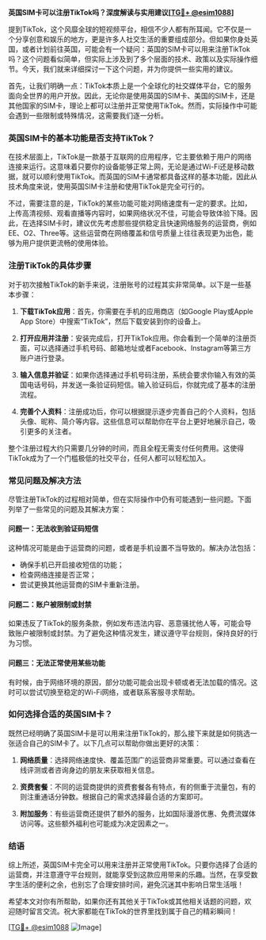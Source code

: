 **英国SIM卡可以注册TikTok吗？深度解读与实用建议[[TG💪+ @esim1088](https://t.me/s/esim1088)]**

提到TikTok，这个风靡全球的短视频平台，相信不少人都有所耳闻。它不仅是一个分享创意和娱乐的地方，更是许多人社交生活的重要组成部分。但如果你身处英国，或者计划前往英国，可能会有一个疑问：英国的SIM卡可以用来注册TikTok吗？这个问题看似简单，但实际上涉及到了多个层面的技术、政策以及实际操作细节。今天，我们就来详细探讨一下这个问题，并为你提供一些实用的建议。

首先，让我们明确一点：TikTok本质上是一个全球化的社交媒体平台，它的服务面向全世界的用户开放。因此，无论你是使用英国的SIM卡、美国的SIM卡，还是其他国家的SIM卡，理论上都可以注册并正常使用TikTok。然而，实际操作中可能会遇到一些限制或特殊情况，这需要我们逐一分析。

### 英国SIM卡的基本功能是否支持TikTok？

在技术层面上，TikTok是一款基于互联网的应用程序，它主要依赖于用户的网络连接来运行。这意味着只要你的设备能够正常上网，无论是通过Wi-Fi还是移动数据，就可以顺利使用TikTok。而英国的SIM卡通常都具备这样的基本功能，因此从技术角度来说，使用英国SIM卡注册和使用TikTok是完全可行的。

不过，需要注意的是，TikTok的某些功能可能对网络速度有一定的要求。比如，上传高清视频、观看直播等内容时，如果网络状况不佳，可能会导致体验下降。因此，在选择SIM卡时，建议优先考虑那些提供稳定且快速网络服务的运营商，例如EE、O2、Three等。这些运营商在网络覆盖和信号质量上往往表现更为出色，能够为用户提供更流畅的使用体验。

### 注册TikTok的具体步骤

对于初次接触TikTok的新手来说，注册账号的过程其实非常简单。以下是一些基本步骤：

1. **下载TikTok应用**：首先，你需要在手机的应用商店（如Google Play或Apple App Store）中搜索“TikTok”，然后下载安装到你的设备上。
   
2. **打开应用并注册**：安装完成后，打开TikTok应用。你会看到一个简单的注册页面，可以选择通过手机号码、邮箱地址或者Facebook、Instagram等第三方账户进行登录。

3. **输入信息并验证**：如果你选择通过手机号码注册，系统会要求你输入有效的英国电话号码，并发送一条验证码短信。输入验证码后，你就完成了基本的注册流程。

4. **完善个人资料**：注册成功后，你可以根据提示逐步完善自己的个人资料，包括头像、昵称、简介等内容。这些信息可以帮助你在平台上更好地展示自己，吸引更多的关注者。

整个注册过程大约只需要几分钟的时间，而且全程无需支付任何费用。这使得TikTok成为了一个门槛极低的社交平台，任何人都可以轻松加入。

### 常见问题及解决方法

尽管注册TikTok的过程相对简单，但在实际操作中仍有可能遇到一些问题。下面列举了一些常见的问题及其解决方案：

#### 问题一：无法收到验证码短信

这种情况可能是由于运营商的问题，或者是手机设置不当导致的。解决办法包括：

- 确保手机已开启接收短信的功能；
- 检查网络连接是否正常；
- 尝试更换其他运营商的SIM卡重新注册。

#### 问题二：账户被限制或封禁

如果违反了TikTok的服务条款，例如发布违法内容、恶意骚扰他人等，可能会导致账户被限制或封禁。为了避免这种情况发生，建议遵守平台规则，保持良好的行为习惯。

#### 问题三：无法正常使用某些功能

有时候，由于网络环境的原因，部分功能可能会出现卡顿或者无法加载的情况。这时可以尝试切换至稳定的Wi-Fi网络，或者联系客服寻求帮助。

### 如何选择合适的英国SIM卡？

既然已经明确了英国SIM卡是可以用来注册TikTok的，那么接下来就是如何挑选一张适合自己的SIM卡了。以下几点可以帮助你做出更好的决策：

1. **网络质量**：选择网络速度快、覆盖范围广的运营商非常重要。可以通过查看在线评测或者咨询身边的朋友来获取相关信息。

2. **资费套餐**：不同的运营商提供的资费套餐各有特点，有的侧重于流量包，有的则注重通话分钟数。根据自己的需求选择最合适的方案即可。

3. **附加服务**：有些运营商还提供了额外的服务，比如国际漫游优惠、免费流媒体访问等。这些额外福利也可能成为决定因素之一。

### 结语

综上所述，英国SIM卡完全可以用来注册并正常使用TikTok。只要你选择了合适的运营商，并注意遵守平台规则，就能享受到这款应用带来的乐趣。当然，在享受数字生活的便利之余，也别忘了合理安排时间，避免沉迷其中影响日常生活哦！

希望本文对你有所帮助，如果你还有其他关于TikTok或其他相关话题的问题，欢迎随时留言交流。祝大家都能在TikTok的世界里找到属于自己的精彩瞬间！

[[TG💪+ @esim1088](https://t.me/s/esim1088) ![Image](https://i.postimg.cc/4NQfJmqS/Snipaste-2025-05-13-00-14-12.png)]